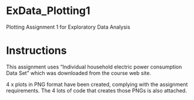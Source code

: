 # ExData_Plotting1
Plotting Assignment 1 for Exploratory Data Analysis

# Instructions

This assignment uses “Individual household electric power consumption Data Set” which was downloaded from the course web site.

4 x plots in PNG format have been created, complying with the assignment requirements. 
The 4 lots of code that creates those PNGs is also attached. 



